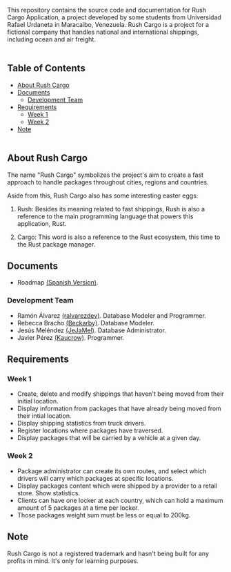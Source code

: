 This repository contains the source code and documentation for Rush Cargo Application, a project developed by some students from Universidad Rafael Urdaneta in Maracaibo, Venezuela. Rush Cargo is a project for a fictional company that handles national and international shippings, including ocean and air freight.<br><br>

## Table of Contents
- [About Rush Cargo](#about-rush-cargo)
- [Documents](#documents)
  - [Development Team](#development-team)
- [Requirements](#requirements)
  - [Week 1](#week-1)
  - [Week 2](#week-2)
- [Note](#note)<br><br>

## About Rush Cargo
The name "Rush Cargo" symbolizes the project's aim to create a fast approach to handle packages throughout cities, regions and countries.

Aside from this, Rush Cargo also has some interesting easter eggs:

1. Rush: Besides its meaning related to fast shippings, Rush is also a reference to the main programming language that powers this application, Rust.

2. Cargo: This word is also a reference to the Rust ecosystem, this time to the Rust package manager.

## Documents
- Roadmap <a href="https://docs.google.com/document/d/1MupYuTTxXraIwLAzVZR1WUXree8AxoY6v4uSUJRZCWk/edit?usp=sharing">(Spanish Version)</a>.

### Development Team
- Ramón Álvarez <a href="https://github.com/ralvarezdev">(ralvarezdev)</a>. Database Modeler and Programmer.
- Rebecca Bracho <a href="https://github.com/Beckarby">(Beckarby)</a>. Database Modeler.
- Jesús Meléndez <a href="https://github.com/JeJaMel">(JeJaMel)</a>. Database Administrator.
- Javier Pérez <a href="https://github.com/Kaucrow">(Kaucrow)</a>. Programmer.

## Requirements

### Week 1
- Create, delete and modify shippings that haven't being moved from their initial location.
- Display information from packages that have already being moved from their intial location.
- Display shipping statistics from truck drivers.
- Register locations where packages have traversed.
- Display packages that will be carried by a vehicle at a given day.

### Week 2
- Package administrator can create its own routes, and select which drivers will carry which packages at specific locations.
- Display packages content which were shipped by a provider to a retail store. Show statistics.
- Clients can have one locker at each country, which can hold a maximum amount of 5 packages at a time per locker.
- Those packages weight sum must be less or equal to 200kg. 

## Note
Rush Cargo is not a registered trademark and hasn't being built for any profits in mind. It's only for learning purposes.